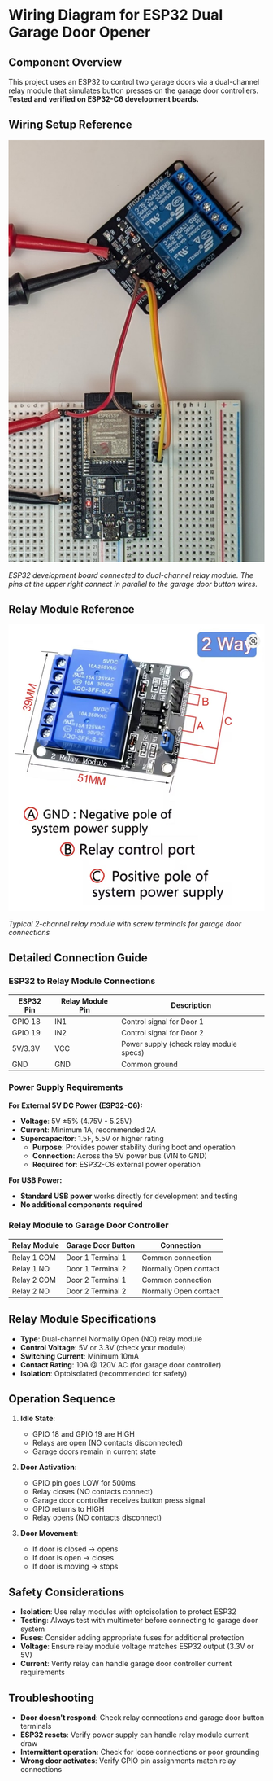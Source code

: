 # Wiring Diagram for ESP32 Dual Garage Door Opener

## Component Overview

This project uses an ESP32 to control two garage doors via a dual-channel relay module that simulates button presses on the garage door controllers. **Tested and verified on ESP32-C6 development boards.**

## Wiring Setup Reference

![ESP32 Wiring Setup](photos/wiring_photo.jpg)

*ESP32 development board connected to dual-channel relay module. The pins at the upper right connect in parallel to the garage door button wires.*

## Relay Module Reference

![2-Channel Relay Module](photos/relay_module.jpg)

*Typical 2-channel relay module with screw terminals for garage door connections*

## Detailed Connection Guide

### ESP32 to Relay Module Connections

| ESP32 Pin | Relay Module Pin | Description |
|-----------|------------------|-------------|
| GPIO 18   | IN1              | Control signal for Door 1 |
| GPIO 19   | IN2              | Control signal for Door 2 |
| 5V/3.3V   | VCC              | Power supply (check relay module specs) |
| GND       | GND              | Common ground |

### Power Supply Requirements

**For External 5V DC Power (ESP32-C6):**
- **Voltage**: 5V ±5% (4.75V - 5.25V)
- **Current**: Minimum 1A, recommended 2A
- **Supercapacitor**: 1.5F, 5.5V or higher rating
  - **Purpose**: Provides power stability during boot and operation
  - **Connection**: Across the 5V power bus (VIN to GND)
  - **Required for**: ESP32-C6 external power operation

**For USB Power:**
- **Standard USB power** works directly for development and testing
- **No additional components required**

### Relay Module to Garage Door Controller

| Relay Module | Garage Door Button | Connection |
|--------------|-------------------|------------|
| Relay 1 COM  | Door 1 Terminal 1 | Common connection |
| Relay 1 NO   | Door 1 Terminal 2 | Normally Open contact |
| Relay 2 COM  | Door 2 Terminal 1 | Common connection |
| Relay 2 NO   | Door 2 Terminal 2 | Normally Open contact |

## Relay Module Specifications

- **Type**: Dual-channel Normally Open (NO) relay module
- **Control Voltage**: 5V or 3.3V (check your module)
- **Switching Current**: Minimum 10mA
- **Contact Rating**: 10A @ 120V AC (for garage door controller)
- **Isolation**: Optoisolated (recommended for safety)

## Operation Sequence

1. **Idle State**: 
   - GPIO 18 and GPIO 19 are HIGH
   - Relays are open (NO contacts disconnected)
   - Garage doors remain in current state

2. **Door Activation**:
   - GPIO pin goes LOW for 500ms
   - Relay closes (NO contacts connect)
   - Garage door controller receives button press signal
   - GPIO returns to HIGH
   - Relay opens (NO contacts disconnect)

3. **Door Movement**:
   - If door is closed → opens
   - If door is open → closes
   - If door is moving → stops

## Safety Considerations

- **Isolation**: Use relay modules with optoisolation to protect ESP32
- **Testing**: Always test with multimeter before connecting to garage door system
- **Fuses**: Consider adding appropriate fuses for additional protection
- **Voltage**: Ensure relay module voltage matches ESP32 output (3.3V or 5V)
- **Current**: Verify relay can handle garage door controller current requirements

## Troubleshooting

- **Door doesn't respond**: Check relay connections and garage door button terminals
- **ESP32 resets**: Verify power supply can handle relay module current draw
- **Intermittent operation**: Check for loose connections or poor grounding
- **Wrong door activates**: Verify GPIO pin assignments match relay connections
